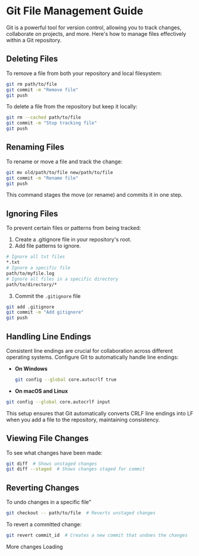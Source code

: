 # Git File Management Guide

Git is a powerful tool for version control, allowing you to track changes, collaborate on projects, and more. Here's how to manage files effectively within a Git repository.

## Deleting Files

To remove a file from both your repository and local filesystem:

```bash
git rm path/to/file
git commit -m "Remove file"
git push
```
To delete a file from the repository but keep it locally:

```bash
git rm --cached path/to/file
git commit -m "Stop tracking file"
git push
```
## Renaming Files
To rename or move a file and track the change:

```bash
git mv old/path/to/file new/path/to/file
git commit -m "Rename file"
git push
```
This command stages the move (or rename) and commits it in one step.

## Ignoring Files
To prevent certain files or patterns from being tracked:

1. Create a .gitignore file in your repository's root.
2. Add file patterns to ignore.

```bash
# Ignore all txt files
*.txt
# Ignore a specific file
path/to/myfile.log
# Ignore all files in a specific directory
path/to/directory/*
```
3. Commit the `.gitignore` file
```bash
git add .gitignore
git commit -m "Add gitignore"
git push
```

## Handling Line Endings

Consistent line endings are crucial for collaboration across different operating systems. Configure Git to automatically handle line endings:

- **On Windows**
  ```bash
  git config --global core.autocrlf true

- **On macOS and Linux**

```bash
git config --global core.autocrlf input
```

This setup ensures that Git automatically converts CRLF line endings into LF when you add a file to the repository, maintaining consistency.

## Viewing File Changes
To see what changes have been made:

```bash
git diff  # Shows unstaged changes
git diff --staged  # Shows changes staged for commit
```

## Reverting Changes
To undo changes in a specific file"

```bash
git checkout -- path/to/file  # Reverts unstaged changes
```
To revert a committed change:

```bash
git revert commit_id  # Creates a new commit that undoes the changes
```

More changes Loading